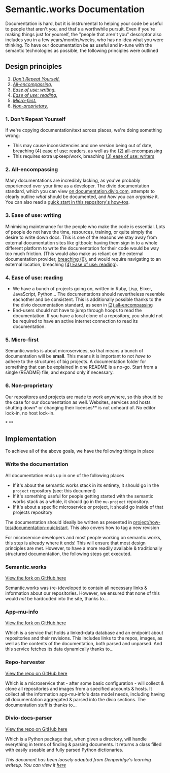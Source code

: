 # Semantic.works Documentation

Documentation is hard, but it is instrumental to helping your code be useful to people that aren't you, and that's a worthwhile pursuit. Even if you're making things just for yourself, the "people that aren't you" descriptor also includes you in a few years/months/weeks, who has no idea what you were thinking. To have our documentation be as useful and in-tune with the semantic technologies as possible, the following principles were outlined

## Design principles
1. [*Don't Repeat Yourself.*](#1-dont-repeat-yourself)
2. [*All-encompassing.*](#2-all-encompassing)
3. [*Ease of use: writing.*](#3-ease-of-use-writing)
4. [*Ease of use: reading.*](#4-ease-of-use-reading)
5. [*Micro-first.*](#5-micro-first)
6. [*Non-proprietary.*](#6-non-proprietary)


### 1. Don't Repeat Yourself
If we're copying documentation/text across places, we're doing something wrong:
- This may cause inconsistencies and one version being out of date, breaching [(4) ease of use: readers](#4-ease-of-use-readers), as well as the [(2) all-encompassing](#2-all-encompassing)
- This requires extra upkeep/work, breaching [(3) ease of use: writers](#3-ease-of-use-writers)

### 2. All-encompassing
Many documentations are incredibly lacking, as you've probably experienced over your time as a developer. The divio documentation standard, which you can view [on documentation.divio.com](https://documentation.divio.com/), attempts to clearly outline *what* should be documented, and *how* you can *organise* it. You can also read a [quick start in this repository's how-tos](../how-tos/documentation-quickstart.md).

### 3. Ease of use: writing
Minimising maintenance for the people who make the code is essential. Lots of people do not have the time, resources, training, or quite simply the desire to write down docs. This is one of the reasons we stay away from external documentation sites like gitbook: having them sign in to a whole different platform to write the documentation for their code would be way too much friction. (This would also make us reliant on the external documentation provider, [breaching (6)](#6-non-proprietary), and would require navigating to an external location, breaching [(4) Ease of use: reading](#4-ease-of-use-reading)).

### 4. Ease of use: reading
- We have a bunch of projects going on, written in Ruby, Lisp, Elixer, JavaScript, Python... The documentations should nevertheless resemble eachother and be consistent. This is additionally possible thanks to the the divio documentation standard, as seen in [(2) all-encompassing](#2-all-encompassing)
- End-users should not have to jump through hoops to read the documentation. If you have a local clone of a repository, you should not be required to have an active internet connection to read its documentation.

### 5. Micro-first
Semantic.works is about microservices, so that means a bunch of documentation will be **small**. This means it is important to not *have to* adhere to the structures of big projects. A documentation folder for something that can be explained in one README is a no-go. Start from a single (README) file, and expand only if necessary.

### 6. Non-proprietary
Our repositores and projects are made to work anywhere, so this should be the case for our documentation as well. Websites, services and hosts shutting down\* or changing their licenses\*\*  is not unheard of. No editor lock-in, no host lock-in.

\*
\*\*


## Implementation
To achieve all of the above goals, we have the following things in place

### Write the documentation
All documentation ends up in one of the following places
- If it's about the semantic works stack in its entirety, it should go in the `project` repository (see: this document)
- If it's something useful for people getting started with the semantic works stack as a whole, it should go in the `mu-project` repository. 
- If it's about a specific microservice or project, it should go inside of that projects repository

The documentation should ideally be written as presented in [project/how-tos/documentation-quickstart](../how-tos/documentation-quickstart.md). This also covers how to tag a new revision

For microservice developers and most people working on semantic.works, this step is already where it ends! This will ensure that most design principles are met. However, to have a more readily available & traditionally structured documentation, the following steps get executed.

### Semantic.works
[View the fork on GitHub here](https://github.com/Denperidge-Redpencil/semantic.works)

Semantic.works was (re-)developed to contain all necessary links & information about our repositories. However, we ensured that none of this would *not* be hardcoded into the site, thanks to...

### App-mu-info
[View the fork on GitHub here](https://github.com/Denperidge-Redpencil/app-mu-info-rework)

Which is a service that holds a linked-data database and an endpoint about repositories and their revisions. This includes links to the repos, images, as well as the contents of the documentation, both parsed and unparsed. And this service fetches its data dynamically thanks to...

### Repo-harvester
[View the repo on GitHub here](https://github.com/mu-semtech/repo-harvester)

Which is a microservice that - after some basic configuration - will collect & clone all repositories and images from a specified accounts & hosts. It collect all the information app-mu-info's data model needs, including having all documentation aggregated & parsed into the divio sections. The documentation stuff is thanks to...

### Divio-docs-parser
[View the repo on GitHub here](https://github.com/Denperidge-Redpencil/divio-docs-parser)

Which is a Python package that, when given a directory, will handle everything in terms of finding & parsing documents. It returns a class filled with easily useable and fully parsed Python dictionaries.



*This document has been loosely adapted from Denperidge's learning writeup. You can view it [here](https://github.com/Denperidge-Redpencil/Learning.md/blob/main/Notes/docs.md)*
